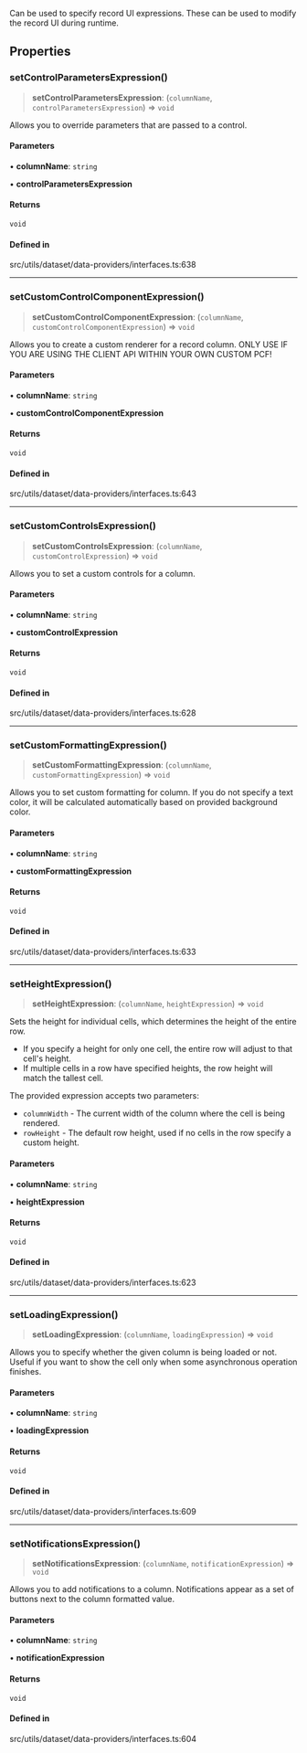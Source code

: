 Can be used to specify record UI expressions. These can be used to modify the record UI during runtime.

## Properties

### setControlParametersExpression()

> **setControlParametersExpression**: (`columnName`, `controlParametersExpression`) => `void`

Allows you to override parameters that are passed to a control.

#### Parameters

• **columnName**: `string`

• **controlParametersExpression**

#### Returns

`void`

#### Defined in

src/utils/dataset/data-providers/interfaces.ts:638

***

### setCustomControlComponentExpression()

> **setCustomControlComponentExpression**: (`columnName`, `customControlComponentExpression`) => `void`

Allows you to create a custom renderer for a record column. ONLY USE IF YOU ARE USING THE CLIENT API WITHIN YOUR OWN CUSTOM PCF!

#### Parameters

• **columnName**: `string`

• **customControlComponentExpression**

#### Returns

`void`

#### Defined in

src/utils/dataset/data-providers/interfaces.ts:643

***

### setCustomControlsExpression()

> **setCustomControlsExpression**: (`columnName`, `customControlExpression`) => `void`

Allows you to set a custom controls for a column.

#### Parameters

• **columnName**: `string`

• **customControlExpression**

#### Returns

`void`

#### Defined in

src/utils/dataset/data-providers/interfaces.ts:628

***

### setCustomFormattingExpression()

> **setCustomFormattingExpression**: (`columnName`, `customFormattingExpression`) => `void`

Allows you to set custom formatting for column. If you do not specify a text color, it will be calculated automatically based on provided background color.

#### Parameters

• **columnName**: `string`

• **customFormattingExpression**

#### Returns

`void`

#### Defined in

src/utils/dataset/data-providers/interfaces.ts:633

***

### setHeightExpression()

> **setHeightExpression**: (`columnName`, `heightExpression`) => `void`

Sets the height for individual cells, which determines the height of the entire row.

- If you specify a height for only one cell, the entire row will adjust to that cell's height.
- If multiple cells in a row have specified heights, the row height will match the tallest cell.

The provided expression accepts two parameters:

- `columnWidth` - The current width of the column where the cell is being rendered.
- `rowHeight` - The default row height, used if no cells in the row specify a custom height.

#### Parameters

• **columnName**: `string`

• **heightExpression**

#### Returns

`void`

#### Defined in

src/utils/dataset/data-providers/interfaces.ts:623

***

### setLoadingExpression()

> **setLoadingExpression**: (`columnName`, `loadingExpression`) => `void`

Allows you to specify whether the given column is being loaded or not. Useful if you want to show the cell only when some asynchronous operation finishes.

#### Parameters

• **columnName**: `string`

• **loadingExpression**

#### Returns

`void`

#### Defined in

src/utils/dataset/data-providers/interfaces.ts:609

***

### setNotificationsExpression()

> **setNotificationsExpression**: (`columnName`, `notificationExpression`) => `void`

Allows you to add notifications to a column. Notifications appear as a set of buttons next to the column formatted value.

#### Parameters

• **columnName**: `string`

• **notificationExpression**

#### Returns

`void`

#### Defined in

src/utils/dataset/data-providers/interfaces.ts:604
